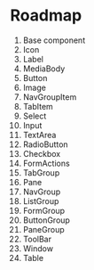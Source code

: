 # Roadmap

1. Base component
2. Icon
3. Label
4. MediaBody
5. Button
6. Image
7. NavGroupItem
8. TabItem
9. Select
10. Input
11. TextArea
12. RadioButton
13. Checkbox
14. FormActions
15. TabGroup
16. Pane
17. NavGroup
18. ListGroup
19. FormGroup
20. ButtonGroup
21. PaneGroup
22. ToolBar
23. Window
24. Table
